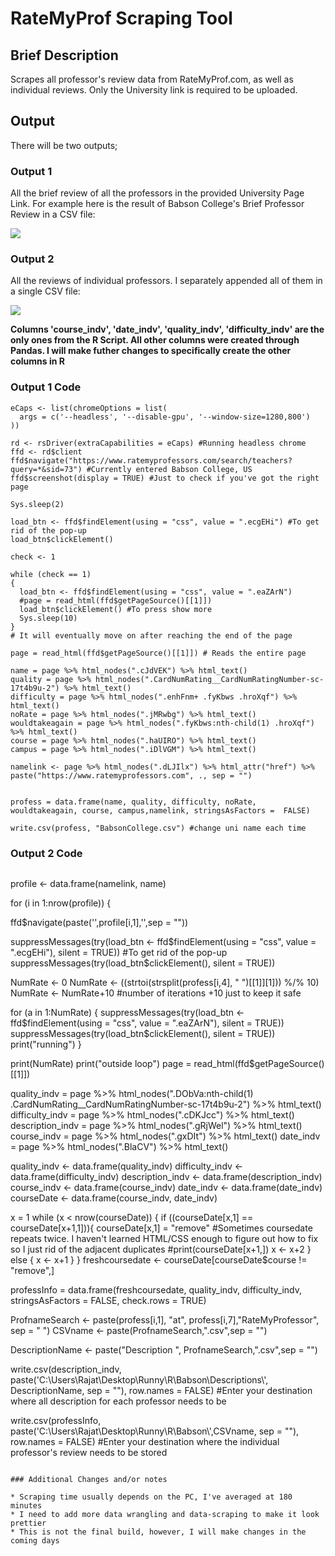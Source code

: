# RateMyProf Scraping Tool

## Brief Description

Scrapes all professor's review data from RateMyProf.com, as well as individual reviews. Only the University link is required to be uploaded.

## Output

There will be two outputs;

### Output 1

All the brief review of all the professors in the provided University Page Link. For example here is the result of Babson College's Brief Professor Review in a CSV file:

![](https://i.imgur.com/nmsI4d6.png)

### Output 2

All the reviews of individual professors. I separately appended all of them in a single CSV file:

![](https://i.imgur.com/Rb74POt.png)

**Columns 'course_indv', 'date_indv', 'quality_indv', 'difficulty_indv' are the only ones from the R Script. All other columns were created through Pandas. I will make futher changes to specifically create the other columns in R**

### Output 1 Code 

```
eCaps <- list(chromeOptions = list(
  args = c('--headless', '--disable-gpu', '--window-size=1280,800')
))

rd <- rsDriver(extraCapabilities = eCaps) #Running headless chrome
ffd <- rd$client
ffd$navigate("https://www.ratemyprofessors.com/search/teachers?query=*&sid=73") #Currently entered Babson College, US
ffd$screenshot(display = TRUE) #Just to check if you've got the right page

Sys.sleep(2)

load_btn <- ffd$findElement(using = "css", value = ".ecgEHi") #To get rid of the pop-up
load_btn$clickElement()

check <- 1

while (check == 1)
{
  load_btn <- ffd$findElement(using = "css", value = ".eaZArN")
  #page = read_html(ffd$getPageSource()[[1]])
  load_btn$clickElement() #To press show more
  Sys.sleep(10)
}
# It will eventually move on after reaching the end of the page

page = read_html(ffd$getPageSource()[[1]]) # Reads the entire page 

name = page %>% html_nodes(".cJdVEK") %>% html_text()
quality = page %>% html_nodes(".CardNumRating__CardNumRatingNumber-sc-17t4b9u-2") %>% html_text()
difficulty = page %>% html_nodes(".enhFnm+ .fyKbws .hroXqf") %>% html_text()
noRate = page %>% html_nodes(".jMRwbg") %>% html_text()
wouldtakeagain = page %>% html_nodes(".fyKbws:nth-child(1) .hroXqf") %>% html_text()
course = page %>% html_nodes(".haUIRO") %>% html_text()
campus = page %>% html_nodes(".iDlVGM") %>% html_text()

namelink <- page %>% html_nodes(".dLJIlx") %>% html_attr("href") %>% paste("https://www.ratemyprofessors.com", ., sep = "") 


profess = data.frame(name, quality, difficulty, noRate, wouldtakeagain, course, campus,namelink, stringsAsFactors =  FALSE)

write.csv(profess, "BabsonCollege.csv") #change uni name each time
```

### Output 2 Code

> ```
profile <- data.frame(namelink, name)

for (i in 1:nrow(profile)) {

  ffd$navigate(paste('',profile[i,1],'',sep = ""))

  suppressMessages(try(load_btn <- ffd$findElement(using = "css", value = ".ecgEHi"), silent = TRUE)) #To get rid of the pop-up
  suppressMessages(try(load_btn$clickElement(), silent = TRUE))

  NumRate <- 0
  NumRate <- ((strtoi(strsplit(profess[i,4], " ")[[1]][1])) %/% 10)
  NumRate <- NumRate+10 #number of iterations +10 just to keep it safe

  for (a in 1:NumRate)
  {
    suppressMessages(try(load_btn <- ffd$findElement(using = "css", value = ".eaZArN"), silent = TRUE))
    suppressMessages(try(load_btn$clickElement(), silent = TRUE))
    print("running")
  }

  print(NumRate)
  print("outside loop")
  page = read_html(ffd$getPageSource()[[1]])

  quality_indv = page %>% html_nodes(".DObVa:nth-child(1) .CardNumRating__CardNumRatingNumber-sc-17t4b9u-2") %>% html_text()
  difficulty_indv = page %>% html_nodes(".cDKJcc") %>% html_text()
  description_indv = page %>% html_nodes(".gRjWel") %>% html_text()
  course_indv = page %>% html_nodes(".gxDIt") %>% html_text()
  date_indv = page %>% html_nodes(".BlaCV") %>% html_text()

  quality_indv <- data.frame(quality_indv)
  difficulty_indv <- data.frame(difficulty_indv)
  description_indv <- data.frame(description_indv)
  course_indv <- data.frame(course_indv)
  date_indv <- data.frame(date_indv)
  courseDate <- data.frame(course_indv, date_indv)

  x = 1
  while (x < nrow(courseDate)) {
    if ((courseDate[x,1] == courseDate[x+1,1])){
      courseDate[x,1] = "remove" #Sometimes coursedate repeats twice. I haven't learned HTML/CSS enough to figure out how to fix so I just rid of the adjacent duplicates
      #print(courseDate[x+1,])
      x <-  x+2
    }
    else {
      x <-  x+1
    }
  }
  freshcoursedate <- courseDate[courseDate$course != "remove",]

  professInfo = data.frame(freshcoursedate, quality_indv, difficulty_indv, stringsAsFactors =  FALSE, check.rows = TRUE)

  ProfnameSearch <- paste(profess[i,1], "at", profess[i,7],"RateMyProfessor", sep = " ")
  CSVname <- paste(ProfnameSearch,".csv",sep = "")

  DescriptionName <- paste("Description ", ProfnameSearch,".csv",sep = "")

  write.csv(description_indv, paste('C:\\Users\\Rajat\\Desktop\\Runny\\R\\Babson\\Descriptions\\', DescriptionName, sep = ""), row.names = FALSE) #Enter your destination where all description for each professor needs to be

  write.csv(professInfo, paste('C:\\Users\\Rajat\\Desktop\\Runny\\R\\Babson\\',CSVname, sep = ""), row.names = FALSE) #Enter your destination where the individual professor's review needs to be stored
```

### Additional Changes and/or notes

* Scraping time usually depends on the PC, I've averaged at 180 minutes
* I need to add more data wrangling and data-scraping to make it look prettier
* This is not the final build, however, I will make changes in the coming days